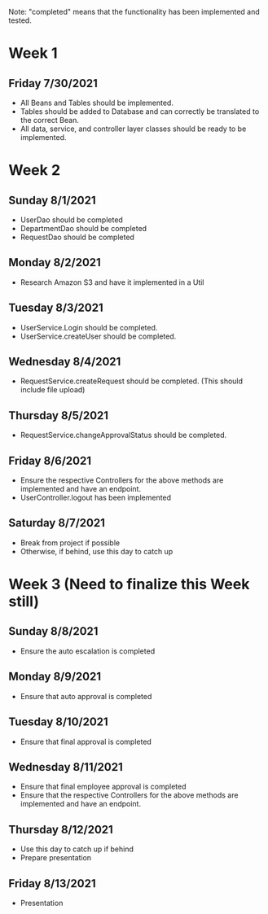 Note: "completed" means that the functionality has been implemented and tested.

# Week 1

## Friday 7/30/2021
* All Beans and Tables should be implemented. 
* Tables should be added to Database and can correctly be translated to the correct Bean.
* All data, service, and controller layer classes should be ready to be implemented.

# Week 2
## Sunday 8/1/2021
* UserDao should be completed
* DepartmentDao should be completed
* RequestDao should be completed

## Monday 8/2/2021
* Research Amazon S3 and have it implemented in a Util

## Tuesday 8/3/2021
* UserService.Login should be completed.
* UserService.createUser should be completed.

## Wednesday 8/4/2021
* RequestService.createRequest should be completed. (This should include file upload)

## Thursday 8/5/2021
* RequestService.changeApprovalStatus should be completed.

## Friday 8/6/2021
* Ensure the respective Controllers for the above methods are implemented and have an endpoint.
* UserController.logout has been implemented

## Saturday 8/7/2021
* Break from project if possible
* Otherwise, if behind, use this day to catch up

# Week 3 (Need to finalize this Week still)

## Sunday 8/8/2021
* Ensure the auto escalation is completed

## Monday 8/9/2021
* Ensure that auto approval is completed

## Tuesday 8/10/2021
* Ensure that final approval is completed

## Wednesday 8/11/2021
* Ensure that final employee approval is completed
* Ensure that the respective Controllers for the above methods are implemented and have an endpoint.

## Thursday 8/12/2021
* Use this day to catch up if behind
* Prepare presentation

## Friday 8/13/2021
* Presentation

